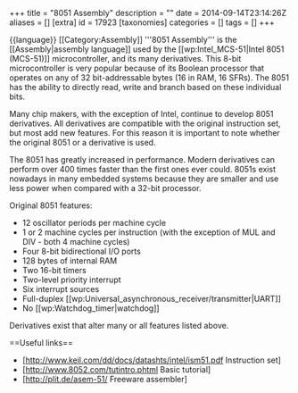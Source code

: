 +++
title = "8051 Assembly"
description = ""
date = 2014-09-14T23:14:26Z
aliases = []
[extra]
id = 17923
[taxonomies]
categories = []
tags = []
+++

{{language}}
[[Category:Assembly]]
'''8051 Assembly''' is the [[Assembly|assembly language]] used by the [[wp:Intel_MCS-51|Intel 8051 (MCS-51)]] microcontroller, and its many derivatives. This 8-bit microcontroller is very popular because of its Boolean processor that operates on any of 32 bit-addressable bytes (16 in RAM, 16 SFRs). The 8051 has the ability to directly read, write and branch based on these individual bits.

Many chip makers, with the exception of Intel, continue to develop 8051 derivatives. All derivatives are compatible with the original instruction set, but most add new features. For this reason it is important to note whether the original 8051 or a derivative is used.

The 8051 has greatly increased in performance. Modern derivatives can perform over 400 times faster than the first ones ever could. 8051s exist nowadays in many embedded systems because they are smaller and use less power when compared with a 32-bit processor.

Original 8051 features:
* 12 oscillator periods per machine cycle
* 1 or 2 machine cycles per instruction (with the exception of MUL and DIV - both 4 machine cycles)
* Four 8-bit bidirectional I/O ports
* 128 bytes of internal RAM
* Two 16-bit timers
* Two-level priority interrupt
* Six interrupt sources
* Full-duplex [[wp:Universal_asynchronous_receiver/transmitter|UART]]
* No [[wp:Watchdog_timer|watchdog]]

Derivatives exist that alter many or all features listed above.

==Useful links==
* [http://www.keil.com/dd/docs/datashts/intel/ism51.pdf Instruction set]
* [http://www.8052.com/tutintro.phtml Basic tutorial]
* [http://plit.de/asem-51/ Freeware assembler]
